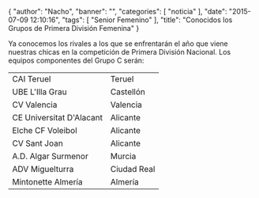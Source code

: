 {
  "author": "Nacho", 
  "banner": "", 
  "categories": [
    "noticia"
  ], 
  "date": "2015-07-09 12:10:16", 
  "tags": [
    "Senior Femenino"
  ], 
  "title": "Conocidos los Grupos de Primera División Femenina"
}

Ya conocemos los rivales a los que se enfrentarán el año que viene nuestras chicas en la competición de Primera División Nacional. Los equipos componentes del Grupo C serán:

<table>
<tr><td>CAI Teruel</td><td>Teruel</td></tr>
<tr><td>UBE L'Illa Grau</td><td>Castellón</td></tr>
<tr><td>CV Valencia</td><td>Valencia</td></tr>
<tr><td>CE Universitat D'Alacant</td><td>Alicante</td></tr>
<tr><td>Elche CF Voleibol</td><td>Alicante</td></tr>
<tr><td>CV Sant Joan</td><td>Alicante</td></tr>
<tr><td>A.D. Algar Surmenor</td><td>Murcia</td></tr>
<tr><td>ADV Miguelturra</td><td>Ciudad Real</td></tr>
<tr><td>Mintonette Almería</td><td>Almería</td></tr>
</tr>
</table>


